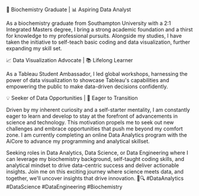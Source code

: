 🔬 Biochemistry Graduate | 📊 Aspiring Data Analyst

As a biochemistry graduate from Southampton University with a 2:1 Integrated Masters degree, I bring a strong academic foundation and a thirst for knowledge to my professional pursuits. Alongside my studies, I have taken the initiative to self-teach basic coding and data visualization, further expanding my skill set.

📈 Data Visualization Advocate | 📚 Lifelong Learner

As a Tableau Student Ambassador, I led global workshops, harnessing the power of data visualization to showcase Tableau's capabilities and empowering the public to make data-driven decisions confidently.

💡 Seeker of Data Opportunities | 🚀 Eager to Transition

Driven by my inherent curiosity and a self-starter mentality, I am constantly eager to learn and develop to stay at the forefront of advancements in science and technology. This motivation propels me to seek out new challenges and embrace opportunities that push me beyond my comfort zone. I am currently completing an online Data Analytics program with the AiCore to advance my programming and analytical skillset.

Seeking roles in Data Analytics, Data Science, or Data Engineering where I can leverage my biochemistry background, self-taught coding skills, and analytical mindset to drive data-centric success and deliver actionable insights. Join me on this exciting journey where science meets data, and together, we'll uncover insights that drive innovation. 🚀🔍 #DataAnalytics #DataScience #DataEngineering #Biochemistry

<!---
jvrolfe/jvrolfe is a ✨ special ✨ repository because its `README.md` (this file) appears on your GitHub profile.
You can click the Preview link to take a look at your changes.
--->
